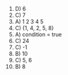 1. D) 6
2. C) 7
3. A) 1 2 3 4 5
4. C) {1, 4, 2, 5, 8}
5. A) condition = true
6. C) 24
7. C) -1
8. B) 10
9. C) 5, 6
10. B) 8
